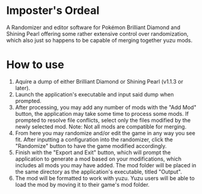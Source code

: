 # Imposter's Ordeal
A Randomizer and editor software for Pokémon Brilliant Diamond and Shining Pearl offering some rather extensive control over randomization, which also just so happens to be capable of merging together yuzu mods.

# How to use
1. Aquire a dump of either Brilliant Diamond or Shining Pearl (v1.1.3 or later).
2. Launch the application's executable and input said dump when prompted.
3. After processing, you may add any number of mods with the "Add Mod" button, the application may take some time to process some mods. If prompted to resolve file conflicts, select only the files modified by the newly selected mod. Note: Not all mods are compatible for merging.
4. From here you may randomize and/or edit the game in any way you see fit. After inputting a configuration into the randomizer, click the "Randomize" button to have the game modified accordingly.
5. Finish with the "Export and Exit" button, which will prompt the application to generate a mod based on your modifications, which includes all mods you may have added. The mod folder will be placed in the same directory as the application's executable, titled "Output".
6. The mod will be formatted to work with yuzu. Yuzu users will be able to load the mod by moving it to their game's mod folder.
